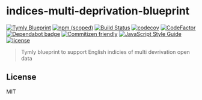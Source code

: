 # indices-multi-deprivation-blueprint
[![Tymly Blueprint](https://img.shields.io/badge/tymly-blueprint-blue.svg)](https://tymly.io/)
[![npm (scoped)](https://img.shields.io/npm/v/@wmfs/indices-multi-deprivation-blueprint.svg)](https://www.npmjs.com/package/@wmfs/indices-multi-deprivation-blueprint)
[![Build Status](https://travis-ci.org/wmfs/indices-multi-deprivation-blueprint.svg?branch=master)](https://travis-ci.org/wmfs/indices-multi-deprivation-blueprint)
[![codecov](https://codecov.io/gh/wmfs/indices-multi-deprivation-blueprint/branch/master/graph/badge.svg)](https://codecov.io/gh/wmfs/indices-multi-deprivation-blueprint)
[![CodeFactor](https://www.codefactor.io/repository/github/wmfs/indices-multi-deprivation-blueprint/badge)](https://www.codefactor.io/repository/github/wmfs/indices-multi-deprivation-blueprint)
[![Dependabot badge](https://img.shields.io/badge/Dependabot-active-brightgreen.svg)](https://dependabot.com/)
[![Commitizen friendly](https://img.shields.io/badge/commitizen-friendly-brightgreen.svg)](http://commitizen.github.io/cz-cli/)
[![JavaScript Style Guide](https://img.shields.io/badge/code_style-standard-brightgreen.svg)](https://standardjs.com)
[![license](https://img.shields.io/github/license/mashape/apistatus.svg)](https://github.com/wmfs/tymly/blob/master/packages/pg-concat/LICENSE)

> Tymly blueprint to support English indicies of multi devrivation open data

## <a name="license"></a>License



MIT
